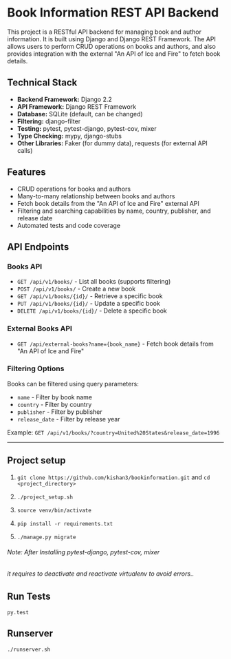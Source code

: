# Book Information REST API Backend

This project is a RESTful API backend for managing book and author information. It is built using Django and Django REST Framework. The API allows users to perform CRUD operations on books and authors, and also provides integration with the external "An API of Ice and Fire" to fetch book details.

## Technical Stack

- **Backend Framework:** Django 2.2
- **API Framework:** Django REST Framework
- **Database:** SQLite (default, can be changed)
- **Filtering:** django-filter
- **Testing:** pytest, pytest-django, pytest-cov, mixer
- **Type Checking:** mypy, django-stubs
- **Other Libraries:** Faker (for dummy data), requests (for external API calls)

## Features

- CRUD operations for books and authors
- Many-to-many relationship between books and authors
- Fetch book details from the "An API of Ice and Fire" external API
- Filtering and searching capabilities by name, country, publisher, and release date
- Automated tests and code coverage

## API Endpoints

### Books API
- `GET /api/v1/books/` - List all books (supports filtering)
- `POST /api/v1/books/` - Create a new book
- `GET /api/v1/books/{id}/` - Retrieve a specific book
- `PUT /api/v1/books/{id}/` - Update a specific book
- `DELETE /api/v1/books/{id}/` - Delete a specific book

### External Books API
- `GET /api/external-books?name={book_name}` - Fetch book details from "An API of Ice and Fire"

### Filtering Options
Books can be filtered using query parameters:
- `name` - Filter by book name
- `country` - Filter by country
- `publisher` - Filter by publisher
- `release_date` - Filter by release year

Example: `GET /api/v1/books/?country=United%20States&release_date=1996`

---

## Project setup

1. `git clone https://github.com/kishan3/bookinformation.git` and `cd <project_directory>`

2. `./project_setup.sh`

3. `source venv/bin/activate`

4. `pip install -r requirements.txt`

5. `./manage.py migrate`

###### Note: After Installing pytest-django, pytest-cov, mixer 
###### it requires to deactivate and reactivate virtualenv to avoid errors..

## Run Tests
`py.test`

## Runserver

`./runserver.sh`